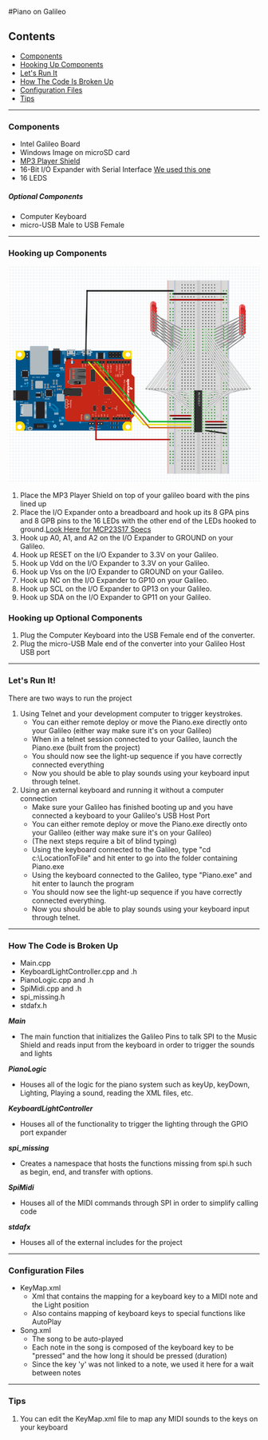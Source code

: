 #Piano on Galileo

## Contents
- [Components](#components)
- [Hooking Up Components](#hooking-up-components)
- [Let's Run It](#let's-run-it!)
- [How The Code Is Broken Up](#how-the-code-is-broken-up)
- [Configuration Files](#configuration-files)
- [Tips](#tips)

---

### Components
- Intel Galileo Board
- Windows Image on microSD card
- [MP3 Player Shield](https://www.sparkfun.com/products/10628)
- 16-Bit I/O Expander with Serial Interface [We used this one](http://www.microchip.com/wwwproducts/Devices.aspx?dDocName=en023500)
- 16 LEDS

##### Optional Components
- Computer Keyboard
- micro-USB Male to USB Female

---

### Hooking up Components
![alt-text](pianoDiagram.png "Piano Diagram")

1. Place the MP3 Player Shield on top of your galileo board with the pins lined up
1. Place the I/O Expander onto a breadboard and hook up its 8 GPA pins and 8 GPB pins to the 16 LEDs with the other end of the LEDs hooked to ground.[Look Here for MCP23S17 Specs](http://ww1.microchip.com/downloads/en/DeviceDoc/21952b.pdf)
1. Hook up A0, A1, and A2 on the I/O Expander to GROUND on your Galileo.
1. Hook up RESET on the I/O Expander to 3.3V on your Galileo.
1. Hook up Vdd on the I/O Expander to 3.3V on your Galileo.
1. Hook up Vss on the I/O Expander to GROUND on your Galileo.
1. Hook up NC on the I/O Expander to GP10 on your Galileo.
1. Hook up SCL on the I/O Expander to GP13 on your Galileo.
1. Hook up SDA on the I/O Expander to GP11 on your Galileo.

### Hooking up Optional Components
1. Plug the Computer Keyboard into the USB Female end of the converter.
1. Plug the micro-USB Male end of the converter into your Galileo Host USB port

---

### Let's Run It!
There are two ways to run the project

1. Using Telnet and your development computer to trigger keystrokes.
    * You can either remote deploy or move the Piano.exe directly onto your Galileo (either way make sure it's on your Galileo)
    * When in a telnet session connected to your Galileo, launch the Piano.exe (built from the project)
    * You should now see the light-up sequence if you have correctly connected everything
    * Now you should be able to play sounds using your keyboard input through telnet.
1. Using an external keyboard and running it without a computer connection
    * Make sure your Galileo has finished booting up and you have connected a keyboard to your Galileo's USB Host Port
    * You can either remote deploy or move the Piano.exe directly onto your Galileo (either way make sure it's on your Galileo)
    * (The next steps require a bit of blind typing)
    * Using the keyboard connected to the Galileo, type "cd c:\LocationToFile" and hit enter to go into the folder containing Piano.exe
    * Using the keyboard connected to the Galileo, type "Piano.exe" and hit enter to launch the program
    * You should now see the light-up sequence if you have correctly connected everything.
    * Now you should be able to play sounds using your keyboard input through telnet.
    
---

### How The Code is Broken Up
- Main.cpp
- KeyboardLightController.cpp and .h
- PianoLogic.cpp and .h
- SpiMidi.cpp and .h
- spi_missing.h
- stdafx.h

**_Main_**
- The main function that initializes the Galileo Pins to talk SPI to the Music Shield and reads input from the keyboard in order to trigger the sounds and lights

**_PianoLogic_**
- Houses all of the logic for the piano system such as keyUp, keyDown, Lighting, Playing a sound, reading the XML files, etc.

**_KeyboardLightController_**
- Houses all of the functionality to trigger the lighting through the GPIO port expander

**_spi_missing_**
- Creates a namespace that hosts the functions missing from spi.h such as begin, end, and transfer with options. 

**_SpiMidi_**
- Houses all of the MIDI commands through SPI in order to simplify calling code

**_stdafx_**
- Houses all of the external includes for the project

---

### Configuration Files
- KeyMap.xml
    - Xml that contains the mapping for a keyboard key to a MIDI note and the Light position
    - Also contains mapping of keyboard keys to special functions like AutoPlay
- Song.xml
    - The song to be auto-played
    - Each note in the song is composed of the keyboard key to be "pressed" and the how long it should be pressed (duration)
    - Since the key 'y' was not linked to a note, we used it here for a wait between notes

---

### Tips
1. You can edit the KeyMap.xml file to map any MIDI sounds to the keys on your keyboard